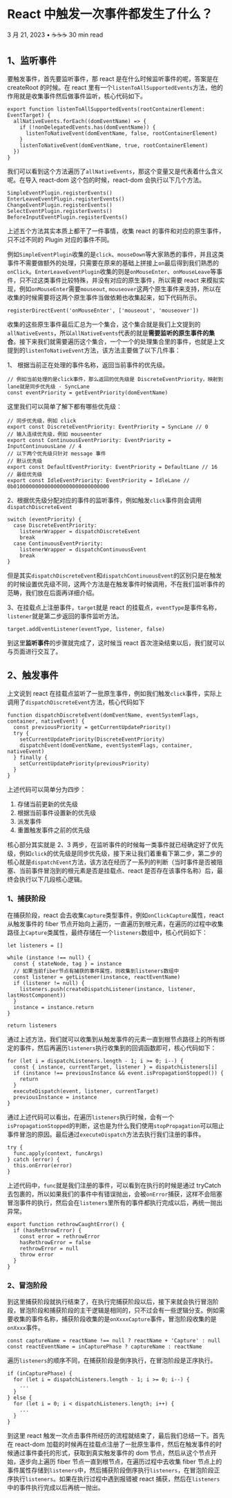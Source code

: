# React 中触发一次事件都发生了什么？

3 月 21, 2023 • ☕️☕️☕️ 30 min read

## 1、监听事件

要触发事件，首先要监听事件，那 react 是在什么时候监听事件的呢，答案是在 createRoot 的时候。在 react 里有一个`listenToAllSupportedEvents`方法，他的作用就是收集事件然后做事件监听，核心代码如下。

```tsx
export function listenToAllSupportedEvents(rootContainerElement: EventTarget) {
  allNativeEvents.forEach((domEventName) => {
    if (!nonDelegatedEvents.has(domEventName)) {
      listenToNativeEvent(domEventName, false, rootContainerElement)
    }
    listenToNativeEvent(domEventName, true, rootContainerElement)
  })
}
```

我们可以看到这个方法遍历了`allNativeEvents`，那这个变量又是代表着什么含义呢。在导入 react-dom 这个包的时候，react-dom 会执行以下几个方法。

```tsx
SimpleEventPlugin.registerEvents()
EnterLeaveEventPlugin.registerEvents()
ChangeEventPlugin.registerEvents()
SelectEventPlugin.registerEvents()
BeforeInputEventPlugin.registerEvents()
```

上述五个方法其实本质上都干了一件事情，收集 react 的事件和对应的原生事件，只不过不同的 Plugin 对应的事件不同。

例如`SimpleEventPlugin`收集的是`click`、`mouseDown`等大家熟悉的事件，并且这类事件不需要做额外的处理，只需要在原来的基础上拼接上`on`最后得到我们熟悉的`onClick`。`EnterLeaveEventPlugin`收集的则是`onMouseEnter`、`onMouseLeave`等事件，只不过这类事件比较特殊，并没有对应的原生事件，所以需要 react 来模拟实现，例如`onMouseEnter`需要`mouseout`, `mouseover`这两个原生事件来支持，所以在收集的时候需要将这两个原生事件当做依赖也收集起来，如下代码所示。

```tsx
registerDirectEvent('onMouseEnter', ['mouseout', 'mouseover'])
```

收集的这些原生事件最后汇总为一个集合，这个集合就是我们上文提到的`allNativeEvents`，所以`allNativeEvents`代表的就是**需要监听的原生事件的集合**。接下来我们就需要遍历这个集合，一个一个的处理集合里的事件，也就是上文提到的`listenToNativeEvent`方法，该方法主要做了以下几件事：

1、 根据当前正在处理的事件名称，返回当前事件的优先级。

```tsx
// 例如当前处理的是click事件，那么返回的优先级是 DiscreteEventPriority，映射到lane就是同步优先级 - SyncLane
const eventPriority = getEventPriority(domEventName)
```

这里我们可以简单了解下都有哪些优先级：

```tsx
// 同步优先级，例如 click
export const DiscreteEventPriority: EventPriority = SyncLane // 0
// 输入连续优先级，例如 mouseenter
export const ContinuousEventPriority: EventPriority = InputContinuousLane // 4
// 以下两个优先级只针对 message 事件
// 默认优先级
export const DefaultEventPriority: EventPriority = DefaultLane // 16
// 最低优先级
export const IdleEventPriority: EventPriority = IdleLane // 0b0100000000000000000000000000000
```

2、根据优先级分配对应的事件的监听事件，例如触发`click`事件则会调用`dispatchDiscreteEvent`

```tsx
switch (eventPriority) {
  case DiscreteEventPriority:
    listenerWrapper = dispatchDiscreteEvent
    break
  case ContinuousEventPriority:
    listenerWrapper = dispatchContinuousEvent
    break
}
```

但是其实`dispatchDiscreteEvent`和`dispatchContinuousEvent`的区别只是在触发的时候设置优先级不同，这两个方法是在触发事件时候调用，不在我们监听事件的范畴，我们放在后面再详细介绍。

3、在挂载点上注册事件，`target`就是 react 的挂载点，`eventType`是事件名称，`listener`就是第二步返回的事件监听方法。

```tsx
target.addEventListener(eventType, listener, false)
```

到这里**监听事件**的步骤就完成了，这时候当 react 首次渲染结束以后，我们就可以与页面进行交互了。

## 2、触发事件

上文说到 react 在挂载点监听了一批原生事件，例如我们触发`click`事件，实际上调用了`dispatchDiscreteEvent`方法，核心代码如下

```tsx
function dispatchDiscreteEvent(domEventName, eventSystemFlags, container, nativeEvent) {
  const previousPriority = getCurrentUpdatePriority()
  try {
    setCurrentUpdatePriority(DiscreteEventPriority)
    dispatchEvent(domEventName, eventSystemFlags, container, nativeEvent)
  } finally {
    setCurrentUpdatePriority(previousPriority)
  }
}
```

上述代码可以简单分为四步：

1. 存储当前更新的优先级
2. 根据当前事件设置新的优先级
3. 派发事件
4. 重置触发事件之前的优先级

核心部分其实就是 2、3 两步，在监听事件的时候每一类事件就已经确定好了优先级，例如`click`的优先级是同步优先级，接下来让我们着重看下第二步，第二步的核心就是`dispatchEvent`方法，该方法在经历了一系列的判断（当时事件是否被阻塞、当前事件冒泡到的根元素是否是挂载点、react 是否存在该事件名称）后，最终会执行以下几段核心逻辑。

### 1、捕获阶段

在捕获阶段，react 会去收集`Capture`类型事件，例如`onClickCapture`属性，react 从触发事件的 fiber 节点开始向上遍历，一直遍历到根元素，在遍历的过程中收集路径上`Capture`类属性，最终存储在一个`listeners`数组中，核心代码如下：

```tsx
let listeners = []

while (instance !== null) {
  const { stateNode, tag } = instance
  // 如果当前fiber节点有捕获的事件属性，则收集到listeners数组中
  const listener = getListener(instance, reactEventName)
  if (listener != null) {
    listeners.push(createDispatchListener(instance, listener, lastHostComponent))
  }
  instance = instance.return
}

return listeners
```

通过上述方法，我们就可以收集到从触发事件的元素一直到根节点路径上的所有绑定的事件，然后再遍历`listeners`执行收集到的回调函数即可，核心代码如下：

```tsx
for (let i = dispatchListeners.length - 1; i >= 0; i--) {
  const { instance, currentTarget, listener } = dispatchListeners[i]
  if (instance !== previousInstance && event.isPropagationStopped()) {
    return
  }
  executeDispatch(event, listener, currentTarget)
  previousInstance = instance
}
```

通过上述代码可以看出，在遍历`listeners`执行时候，会有一个`isPropagationStopped`的判断，这也是为什么我们使用`stopPropagation`可以阻止事件冒泡的原因。最后通过`executeDispatch`方法去执行我们注册的事件。

```tsx
try {
  func.apply(context, funcArgs)
} catch (error) {
  this.onError(error)
}
```

上述代码中，`func`就是我们注册的事件，可以看到在执行的时候是通过 tryCatch 去包裹的，所以如果我们的事件中有错误抛出，会被`onError`捕获，这样不会阻塞冒泡事件的执行，然后会在`listeners`里所有的事件都执行完成以后，再统一抛出异常。

```tsx
export function rethrowCaughtError() {
  if (hasRethrowError) {
    const error = rethrowError
    hasRethrowError = false
    rethrowError = null
    throw error
  }
}
```

### 2、冒泡阶段

到这里捕获阶段就执行结束了，在执行完捕获阶段以后，接下来就会执行冒泡阶段，冒泡阶段和捕获阶段的主干逻辑是相同的，只不过会有一些逻辑分支。例如需要收集的事件名称，捕获阶段收集的是`onXxxxCapture`事件，冒泡阶段收集的是`onXxxx`事件。

```tsx
const captureName = reactName !== null ? reactName + 'Capture' : null
const reactEventName = inCapturePhase ? captureName : reactName
```

遍历`listeners`的顺序不同，在捕获阶段是倒序执行，在冒泡阶段是正序执行。

```tsx
if (inCapturePhase) {
  for (let i = dispatchListeners.length - 1; i >= 0; i--) {
    ...
  }
} else {
  for (let i = 0; i < dispatchListeners.length; i++) {
    ...
  }
}
```

到这里 react 触发一次点击事件所经历的流程就结束了，最后我们总结一下。首先在 react-dom 加载的时候再在挂载点注册了一批原生事件，然后在触发事件的时候通过事件委托的形式，获取到真实触发事件的 dom 节点，然后从这个节点开始，逐步向上遍历 fiber 节点一直到根节点，在遍历过程中去收集 fiber 节点上的事件属性存储到`listeners`中，然后捕获阶段倒序执行`listeners`，在冒泡阶段正序执行`listeners`。如果在执行过程中遇到报错被 react 捕获，然后在`listeners`中的事件执行完成以后再统一抛出。

